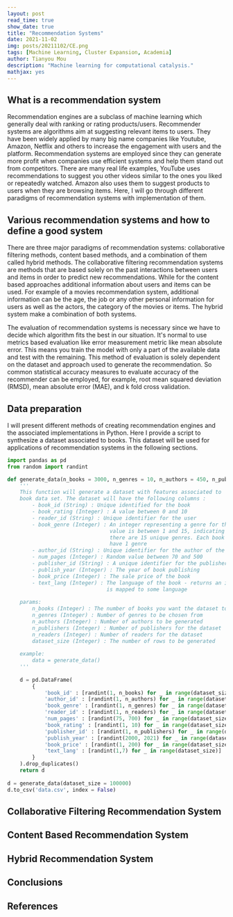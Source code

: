 ```yaml
---
layout: post
read_time: true
show_date: true
title: "Recommendation Systems"
date: 2021-11-02
img: posts/20211102/CE.png
tags: [Machine Learning, Cluster Expansion, Academia]
author: Tianyou Mou
description: "Machine learning for computational catalysis."
mathjax: yes
---
```


## What is a recommendation system

Recommendation engines are a subclass of machine learning which generally deal with ranking or rating products/users. Recommender systems are algorithms aim at suggesting relevant items to users. They have been widely applied by many big name companies like Youtube, Amazon, Netflix and others to increase the engagement with users and the platform. Recommendation systems are employed since they can generate more profit when companies use efficient systems and help them stand out from competitors. There are many real life examples, YouTube uses recommendations to suggest you other videos similar to the ones you liked or repeatedly watched. Amazon also uses them to suggest products to users when they are browsing items. Here, I will go through different paradigms of recommendation systems with implementation of them.  

## Various recommendation systems and how to define a good system

There are three major paradigms of recommendation systems: collaborative filtering methods, content based methods, and a combination of them called hybrid methods. The collaborative filtering recommendation systems are methods that are based solely on the past interactions between users and items in order to predict new recommendations. While for the content based approaches additional information about users and items can be used. For example of a movies recommendation system, additional information can be the age, the job or any other personal information for users as well as the actors, the category of the movies or items. The hybrid system make a combination of both systems.

The evaluation of recommendation systems is necessary since we have to decide which algorithm fits the best in our situation. It's normal to use metrics based evaluation like error measurement metric like mean absolute error. This means you train the model with only a part of the available data and test with the remaining. This method of evaluation is solely dependent on the dataset and approach used to generate the recommendation. So common statistical accuracy measures to evaluate accuracy of the recommender can be employed, for example, root mean squared deviation (RMSD), mean absolute error (MAE), and k fold cross validation. 

## Data preparation

I will present different methods of creating recommendation engines and the associated implementations in Python. Here I provide a script to synthesize a dataset associated to books. This dataset will be used for applications of recommendation systems in the following sections. 
```python
import pandas as pd
from random import randint

def generate_data(n_books = 3000, n_genres = 10, n_authors = 450, n_publishers = 50, n_readers = 30000, dataset_size = 100000):
    '''
    This function will generate a dataset with features associated to
    book data set. The dataset will have the following columns : 
        - book_id (String) : Unique identified for the book
        - book_rating (Integer) : A value between 0 and 10
        - reader_id (String) : Unique identifier for the user
        - book_genre (Integer) : An integer representing a genre for the book, 
                                 value is between 1 and 15, indicating that 
                                 there are 15 unique genres. Each book can only
                                 have 1 genre
        - author_id (String) : Unique identifier for the author of the book
        - num_pages (Integer) : Random value between 70 and 500
        - publisher_id (String) : A unique identifier for the publisher of the book
        - publish_year (Integer) : The year of book publishing
        - book_price (Integer) : The sale price of the book
        - text_lang (Integer) : The language of the book - returns an integer which 
                                is mapped to some language
        
    params:
        n_books (Integer) : The number of books you want the dataset to have
        n_genres (Integer) : Number of genres to be chosen from
        n_authors (Integer) : Number of authors to be generated
        n_publishers (Integer) : Number of publishers for the dataset
        n_readers (Integer) : Number of readers for the dataset
        dataset_size (Integer) : The number of rows to be generated 
        
    example:
        data = generate_data()
    '''
    
    d = pd.DataFrame(
        {
            'book_id' : [randint(1, n_books) for _ in range(dataset_size)],
            'author_id' : [randint(1, n_authors) for _ in range(dataset_size)],
            'book_genre' : [randint(1, n_genres) for _ in range(dataset_size)],
            'reader_id' : [randint(1, n_readers) for _ in range(dataset_size)],
            'num_pages' : [randint(75, 700) for _ in range(dataset_size)],
            'book_rating' : [randint(1, 10) for _ in range(dataset_size)],
            'publisher_id' : [randint(1, n_publishers) for _ in range(dataset_size)],
            'publish_year' : [randint(2000, 2021) for _ in range(dataset_size)],
            'book_price' : [randint(1, 200) for _ in range(dataset_size)],
            'text_lang' : [randint(1,7) for _ in range(dataset_size)]
        }
    ).drop_duplicates()
    return d
  
d = generate_data(dataset_size = 100000)
d.to_csv('data.csv', index = False)
```
## Collaborative Filtering Recommendation System

## Content Based Recommendation System

## Hybrid Recommendation System

## Conclusions

## References 

